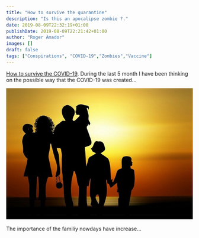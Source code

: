 ```yaml
---
title: "How to survive the quarantine"
description: "Is this an apocalipse zombie ?."
date: 2019-08-09T22:32:19+01:00
publishDate: 2019-08-09T22:21:42+01:00
author: "Roger Amador"
images: []
draft: false
tags: ["Conspirations", "COVID-19","Zombies","Vaccine"]
---
```


[How to survive the COVID-19](#). During the last 5 month I have been thinking on the possible way that the COVID-19 was created...

![familia.](./images/familia.jpg)

The importance of the familiy nowdays have increase...



